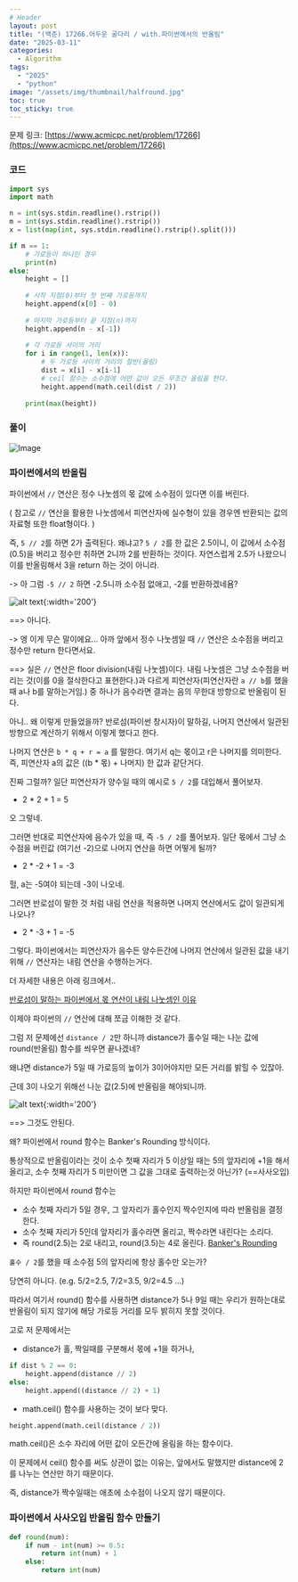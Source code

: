 ```yaml
---
# Header
layout: post
title: "(백준) 17266.어두운 굴다리 / with.파이썬에서의 반올림"
date: "2025-03-11"
categories: 
  - Algorithm
tags: 
  - "2025"
  - "python"
image: "/assets/img/thumbnail/halfround.jpg"
toc: true
toc_sticky: true
---
```


문제 링크: [https://www.acmicpc.net/problem/17266](https://www.acmicpc.net/problem/17266)

### 코드
```python
import sys
import math

n = int(sys.stdin.readline().rstrip())
m = int(sys.stdin.readline().rstrip())
x = list(map(int, sys.stdin.readline().rstrip().split()))

if m == 1:
    # 가로등이 하나인 경우
    print(n)
else:
    height = []
    
    # 시작 지점(0)부터 첫 번째 가로등까지
    height.append(x[0] - 0)
    
    # 마지막 가로등부터 끝 지점(n)까지
    height.append(n - x[-1])
    
    # 각 가로등 사이의 거리
    for i in range(1, len(x)):
        # 두 가로등 사이의 거리의 절반(올림)
        dist = x[i] - x[i-1]
        # ceil 함수는 소수점에 어떤 값이 오든 무조건 올림을 한다.
        height.append(math.ceil(dist / 2))
    
    print(max(height))
```

### 풀이
![Image](https://github.com/user-attachments/assets/aef8825a-1d0b-40b8-bfcd-a55239da246f)

### 파이썬에서의 반올림
파이썬에서 `//` 연산은 정수 나눗셈의 몫 값에 소수점이 있다면 이를 버린다. 

( 참고로 `//` 연산을 활용한 나눗셈에서 피연산자에 실수형이 있을 경우엔 반환되는 값의 자료형 또한 float형이다. )

즉, `5 // 2`를 하면 2가 출력된다. 왜냐고? `5 / 2`를 한 값은 2.5이니, 이 값에서 소수점(0.5)을 버리고 정수만 취하면 2니까 2를 반환하는 것이다. 자연스럽게 2.5가 나왔으니 이를 반올림해서 3을 return 하는 것이 아니라.

-> 아 그럼 `-5 // 2` 하면 -2.5니까 소수점 없애고, -2를 반환하겠네욤?

![alt text](https://i.pinimg.com/736x/1c/da/a9/1cdaa94758ecdd869a89a014c6c0d504.jpg){:width='200'}

==> 아니다.

-> 엥 이게 무슨 말이에요... 아까 앞에서 정수 나눗셈일 때 `//` 연산은 소수점을 버리고 정수만 return 한다면서요.

==> 실은 `//` 연산은 floor division(내림 나눗셈)이다. 내림 나눗셈은 그냥 소수점을 버리는 것(이를 0을 절삭한다고 표현한다.)과 다르게 피연산자(피연산자란 `a // b`를 했을 때 a나 b를 말하는거임.) 중 하나가 음수라면 결과는 음의 무한대 방향으로 반올림이 된다.

아니.. 왜 이렇게 만들었을까? 반로섬(파이썬 창시자)이 말하길, 나머지 연산에서 일관된 방향으로 계산하기 위해서 이렇게 했다고 한다.

나머지 연산은 `b * q + r = a` 를 말한다.
여기서 q는 몫이고 r은 나머지를 의미한다.
즉, 피연산자 a의 값은 ((b * 몫) + 나머지) 한 값과 같단거다.

진짜 그럴까? 일단 피연산자가 양수일 때의 예시로 `5 / 2`를 대입해서 풀어보자.

- 2 * 2 + 1 = 5

오 그렇네.

그러면 반대로 피연산자에 음수가 있을 때, 즉 `-5 / 2`를 풀어보자.
일단 몫에서 그냥 소수점을 버린값 (여기선 -2)으로 나머지 연산을 하면 어떻게 될까?

- 2 * -2 + 1 = -3

헐, a는 -5여야 되는데 -3이 나오네. 

그러면 반로섬이 말한 것 처럼 내림 연산을 적용하면 나머지 연산에서도 값이 일관되게 나오나?
- 2 * -3 + 1 = -5

그렇다. 파이썬에서는 피연산자가 음수든 양수든간에 나머지 연산에서 일관된 값을 내기 위해 `//` 연산자는 내림 연산을 수행하는거다.

더 자세한 내용은 아래 링크에서..

[반로섬이 말하는 파이썬에서 몫 연산이 내림 나눗셈인 이유](https://python-history.blogspot.com/2010/08/why-pythons-integer-division-floors.html) 


이제야 파이썬의 `//` 연산에 대해 쪼금 이해한 것 같다.

그럼 저 문제에선 `distance / 2`만 하니까 distance가 홀수일 때는 나눈 값에 round(반올림) 함수를 씌우면 끝나겠네? 

왜냐면 distance가 5일 때 가로등의 높이가 3이어야지만 모든 거리를 밝힐 수 있잖아. 

근데 3이 나오기 위해선 나눈 값(2.5)에 반올림을 해야되니까.

![alt text](https://i.pinimg.com/736x/1c/da/a9/1cdaa94758ecdd869a89a014c6c0d504.jpg){:width='200'}

==> 그것도 안된다. 

왜? 파이썬에서 round 함수는 Banker's Rounding 방식이다.

통상적으로 반올림이라는 것이 소수 첫째 자리가 5 이상일 때는 5의 앞자리에 +1을 해서 올리고, 소수 첫째 자리가 5 미만이면 그 값을 그대로 출력하는것 아닌가? (==사사오입)

하지만 파이썬에서 round 함수는
- 소수 첫째 자리가 5일 경우, 그 앞자리가 홀수인지 짝수인지에 따라 반올림을 결정한다.
- 소수 첫째 자리가 5인데 앞자리가 홀수라면 올리고, 짝수라면 내린다는 소리다.
- 즉 round(2.5)는 2로 내리고, round(3.5)는 4로 올린다.
[Banker's Rounding](https://stackoverflow.com/questions/10825926/python-3-x-rounding-behavior)

`홀수 / 2`를 했을 때 소수점 5의 앞자리에 항상 홀수만 오는가?

당연히 아니다.
(e.g. 5/2=2.5, 7/2=3.5, 9/2=4.5 ...)

따라서 여기서 round() 함수를 사용하면 distance가 5나 9일 때는 우리가 원하는대로 반올림이 되지 않기에 
해당 가로등 거리를 모두 밝히지 못할 것이다.

고로 저 문제에서는 
- distance가 홀, 짝일때를 구분해서 몫에 +1을 하거나,
```python
if dist % 2 == 0:
    height.append(distance // 2)
else:
    height.append((distance // 2) + 1)
```

- math.ceil() 함수를 사용하는 것이 보다 맞다. 
```python
height.append(math.ceil(distance / 2))
```

math.ceil()은 소수 자리에 어떤 값이 오든간에 올림을 하는 함수이다.

이 문제에서 ceil() 함수를 써도 상관이 없는 이유는, 앞에서도 말했지만 distance에 2를 나누는 연산만 하기 때문이다. 

즉, distance가 짝수일때는 애초에 소수점이 나오지 않기 때문이다.

### 파이썬에서 사사오입 반올림 함수 만들기
```python
def round(num):
    if num - int(num) >= 0.5:
        return int(num) + 1
    else:
        return int(num)
```